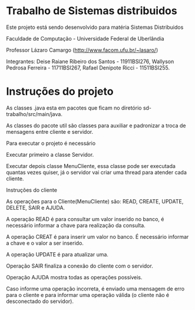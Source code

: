 # Trabalho de Sistemas distribuidos

Este projeto está sendo desenvolvido para matéria Sistemas Distribuidos

Faculdade de Computação - Universidade Federal de Uberlândia

Professor Lázaro Camargo (http://www.facom.ufu.br/~lasaro/)

Integrantes:  Deise Raiane Ribeiro dos Santos - 11911BSI276,
              Wallyson Pedrosa Ferreira - 11711BSI267,
              Rafael Denipote Ricci - 11511BSI255.

# Instruções do projeto
As classes .java esta em pacotes que ficam no diretório sd-trabalho/src/main/java.

As classes do pacote util são classes para auxiliar e padronizar a troca de mensagens entre cliente e servidor.


Para executar o projeto é necessário 


Executar primeiro a classe Servidor.

Executar depois classe MenuCliente, essa classe pode ser executada quantas vezes quiser, já o servidor vai criar uma thread para atender cada cliente.

Instruções do cliente


As operações para o Cliente(MenuCliente) são: READ, CREATE, UPDATE, DELETE, SAIR e AJUDA.

A operação READ é para consultar um valor inserido no banco, é necessário informar a chave para realização da consulta.

A operação CREAT é para inserir um valor no banco. É necessário informar a chave e o valor a ser inserido.

A operação UPDATE é para atualizar uma.

Operação SAIR finaliza a conexão do cliente com o servidor.

Operação AJUDA mostra todas as operações possíveis.

Caso informe uma operação incorreta, é enviado uma mensagem de erro para o cliente e para informar uma operação válida (o cliente não é desconectado do servidor).
